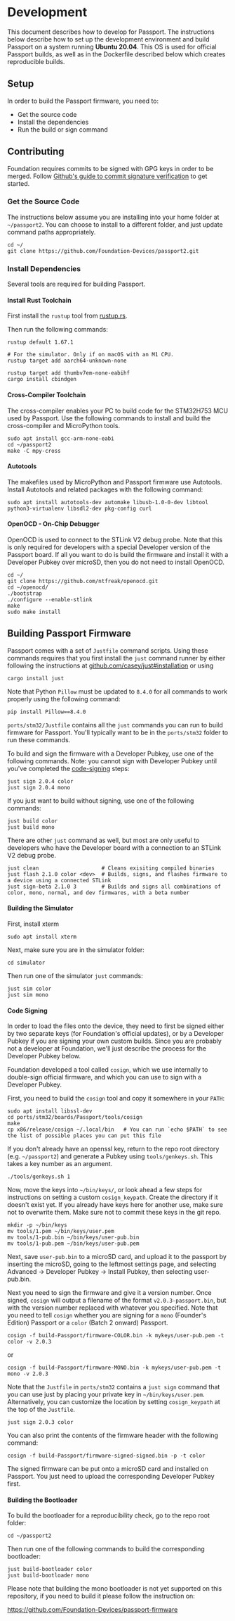 <!--
SPDX-FileCopyrightText: © 2021 Foundation Devices, Inc. <hello@foundationdevices.com>

SPDX-License-Identifier: GPL-3.0-or-later
-->

# Development

This document describes how to develop for Passport.  The instructions below describe how to set up the development environment and build Passport on a system running **Ubuntu 20.04**.  This OS is used for official Passport builds, as well as in the Dockerfile described below which creates reproducible builds.

## Setup
In order to build the Passport firmware, you need to:

* Get the source code
* Install the dependencies
* Run the build or sign command

## Contributing
Foundation requires commits to be signed with GPG keys in order to be merged. Follow [Github's guide to commit signature verification](https://docs.github.com/en/authentication/managing-commit-signature-verification) to get started.

### Get the Source Code
The instructions below assume you are installing into your home folder at `~/passport2`.  You can choose
to install to a different folder, and just update command paths appropriately.

    cd ~/
    git clone https://github.com/Foundation-Devices/passport2.git

### Install Dependencies
Several tools are required for building Passport.

#### Install Rust Toolchain

First install the `rustup` tool from [rustup.rs](https://rustup.rs/).

Then run the following commands:

    rustup default 1.67.1

    # For the simulator. Only if on macOS with an M1 CPU.
    rustup target add aarch64-unknown-none 
    
    rustup target add thumbv7em-none-eabihf
    cargo install cbindgen

#### Cross-Compiler Toolchain
The cross-compiler enables your PC to build code for the STM32H753 MCU used by Passport.  Use the following commands to install and build the cross-compiler and MicroPython tools.

    sudo apt install gcc-arm-none-eabi
    cd ~/passport2
    make -C mpy-cross

#### Autotools
The makefiles used by MicroPython and Passport firmware use Autotools.  Install Autotools and related packages with the following command:

    sudo apt install autotools-dev automake libusb-1.0-0-dev libtool python3-virtualenv libsdl2-dev pkg-config curl

#### OpenOCD - On-Chip Debugger
OpenOCD is used to connect to the STLink V2 debug probe.  Note that this is only required for developers with a special Developer version of the Passport board.  If all you want to do is build the firmware and install it with a Developer Pubkey over microSD, then you do not need to install OpenOCD.

    cd ~/
    git clone https://github.com/ntfreak/openocd.git
    cd ~/openocd/
    ./bootstrap
    ./configure --enable-stlink
    make
    sudo make install


## Building Passport Firmware
Passport comes with a set of `Justfile` command scripts.  Using these commands requires that you first install the `just` command runner by either following the instructions at [github.com/casey/just#installation](https://github.com/casey/just#installation) or using 
    
    cargo install just 
    
Note that Python `Pillow` must be updated to `8.4.0` for all commands to work properly using the following command:

    pip install Pillow==8.4.0

`ports/stm32/Justfile` contains all the `just` commands you can run to build firmware for Passport. You'll typically want to be in the `ports/stm32` folder to run these commands.

To build and sign the firmware with a Developer Pubkey, use one of the following commands. Note: you cannot sign with Developer Pubkey until you've completed the [code-signing](https://github.com/Foundation-Devices/passport2/blob/main/DEVELOPMENT.md#code-signing) steps:

    just sign 2.0.4 color
    just sign 2.0.4 mono

If you just want to build without signing, use one of the following commands:

    just build color
    just build mono

There are other `just` command as well, but most are only useful to developers who have the Developer board with a connection to an STLink V2 debug probe.

    just clean                    # Cleans exisiting compiled binaries
    just flash 2.1.0 color <dev>  # Builds, signs, and flashes firmware to a device using a connected STLink
    just sign-beta 2.1.0 3        # Builds and signs all combinations of color, mono, normal, and dev firmwares, with a beta number

#### Building the Simulator
First, install xterm

    sudo apt install xterm

Next, make sure you are in the simulator folder:

    cd simulator

Then run one of the simulator `just` commands:

    just sim color
    just sim mono


#### Code Signing
In order to load the files onto the device, they need to first be signed either by two separate keys (for Foundation's official updates), or by a Developer Pubkey if you are signing your own custom builds.  Since you are probably not a developer at Foundation, we'll just describe the process for the Developer Pubkey below.

Foundation developed a tool called `cosign`, which we use internally to double-sign official firmware, and which you can use to sign with a Developer Pubkey.

First, you need to build the `cosign` tool and copy it somewhere in your `PATH`:

    sudo apt install libssl-dev
    cd ports/stm32/boards/Passport/tools/cosign
    make
    cp x86/release/cosign ~/.local/bin   # You can run `echo $PATH` to see the list of possible places you can put this file

If you don't already have an openssl key, return to the repo root directory (e.g. `~/passport2`) and generate a Pubkey using `tools/genkeys.sh`. This takes a key number as an argument.

    ./tools/genkeys.sh 1

Now, move the keys into `~/bin/keys/`, or look ahead a few steps for instructions on setting a custom `cosign_keypath`. Create the directory if it doesn't exist yet. If you already have keys here for another use, make sure not to overwrite them. Make sure not to commit these keys in the git repo.

    mkdir -p ~/bin/keys
    mv tools/1.pem ~/bin/keys/user.pem
    mv tools/1-pub.bin ~/bin/keys/user-pub.bin
    mv tools/1-pub.pem ~/bin/keys/user-pub.pem

Next, save `user-pub.bin` to a microSD card, and upload it to the passport by inserting the microSD, going to the leftmost settings page, and selecting Advanced -> Developer Pubkey -> Install Pubkey, then selecting user-pub.bin.

Next you need to sign the firmware and give it a version number.  Once signed, `cosign` will output a filename of the format `v2.0.3-passport.bin`, but with the version number
replaced with whatever you specified.  Note that you need to tell `cosign` whether you are signing for a `mono` (Founder's Edition) Passport or a `color` (Batch 2 onward) Passport.

    cosign -f build-Passport/firmware-COLOR.bin -k mykeys/user-pub.pem -t color -v 2.0.3

or

    cosign -f build-Passport/firmware-MONO.bin -k mykeys/user-pub.pem -t mono -v 2.0.3

Note that the `Justfile` in `ports/stm32` contains a `just sign` command that you can use just by placing your private key in `~/bin/keys/user.pem`.  Alternatively, you can
customize the location by setting `cosign_keypath` at the top of the `Justfile`.

    just sign 2.0.3 color

You can also print the contents of the firmware header with the following command:

    cosign -f build-Passport/firmware-signed-signed.bin -p -t color

The signed firmware can be put onto a microSD card and installed on Passport.  You just need to upload the corresponding Developer Pubkey first.

#### Building the Bootloader
To build the bootloader for a reproducibility check, go to the repo root folder:

    cd ~/passport2

Then run one of the following commands to build the corresponding bootloader:

    just build-bootloader color
    just build-bootloader mono

Please note that building the mono bootloader is not yet supported on this
repository, if you need to build it please follow the instruction on:

https://github.com/Foundation-Devices/passport-firmware

